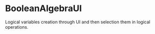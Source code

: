 # BooleanAlgebraUI
Logical variables creation through UI and then selection them in logical operations.
